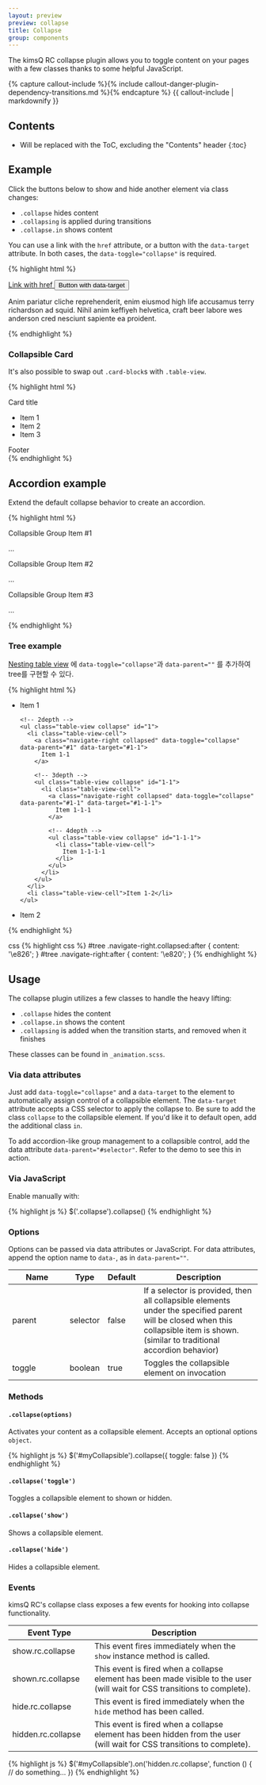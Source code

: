 ```yaml
---
layout: preview
preview: collapse
title: Collapse
group: components
---
```


The kimsQ RC collapse plugin allows you to toggle content on your pages with a few classes thanks to some helpful JavaScript.

{% capture callout-include %}{% include callout-danger-plugin-dependency-transitions.md %}{% endcapture %}
{{ callout-include | markdownify }}

## Contents

* Will be replaced with the ToC, excluding the "Contents" header
{:toc}

## Example

Click the buttons below to show and hide another element via class changes:

- `.collapse` hides content
- `.collapsing` is applied during transitions
- `.collapse.in` shows content

You can use a link with the `href` attribute, or a button with the `data-target` attribute. In both cases, the `data-toggle="collapse"` is required.

{% highlight html %}
<p>
  <a class="btn btn-primary" data-toggle="collapse" href="#collapseExample" aria-expanded="false" aria-controls="collapseExample">
    Link with href
  </a>
  <button class="btn btn-primary" type="button" data-toggle="collapse" data-target="#collapseExample" aria-expanded="false" aria-controls="collapseExample">
    Button with data-target
  </button>
</p>
<div class="collapse" id="collapseExample">
  <p class="bg-faded p-a-1">
    Anim pariatur cliche reprehenderit, enim eiusmod high life accusamus terry richardson ad squid. Nihil anim keffiyeh helvetica, craft beer labore wes anderson cred nesciunt sapiente ea proident.
  </p>
</div>
{% endhighlight %}


### Collapsible Card

It's also possible to swap out `.card-block`s with `.table-view`.

{% highlight html %}
<div class="card">
  <div class="card-header collapsed" role="button" data-toggle="collapse" href="#collapseExample" aria-expanded="false" aria-controls="collapseExample">
    Card title
  </div>
  <div class="collapse" id="collapseExample">
    <ul class="table-view">
      <li class="table-view-cell">Item 1</li>
      <li class="table-view-cell">Item 2</li>
      <li class="table-view-cell">Item 3</li>
    </ul>
    <div class="card-footer">
      Footer
    </div>
  </div>
</div>
{% endhighlight %}


## Accordion example

Extend the default collapse behavior to create an accordion.

{% highlight html %}
<div id="accordion" class="card-group-collapse" role="group" aria-multiselectable="true">
  <div class="card">
    <div class="card-header" role="button" id="headingOne" data-toggle="collapse" data-parent="#accordion" data-target="#collapseOne" aria-expanded="true" aria-controls="collapseOne">
      Collapsible Group Item #1
    </div>
    <div id="collapseOne" class="collapse in" role="tabpanel" aria-labelledby="headingOne">
      <div class="card-block">
        <p class="card-text">
          ...
        </p>
      </div>
    </div>
  </div>
  <div class="card">
    <div class="card-header collapsed" role="button" id="headingTwo" data-toggle="collapse" data-parent="#accordion" data-target="#collapseTwo" aria-expanded="false" aria-controls="collapseTwo">
      Collapsible Group Item #2
    </div>
    <div id="collapseTwo" class="collapse" role="tabpanel" aria-labelledby="headingTwo">
      <div class="card-block">
        <p class="card-text">
          ...
        </p>
      </div>
    </div>
  </div>
  <div class="card">
    <div class="card-header collapsed" role="button" id="headingThree" data-toggle="collapse" data-parent="#accordion" data-target="#collapseThree" aria-expanded="false" aria-controls="collapseThree">
      Collapsible Group Item #3
    </div>
    <div id="collapseThree" class="collapse" role="tabpanel" aria-labelledby="headingThree">
      <div class="card-block">
        <p class="card-text">
          ...
        </p>
      </div>
    </div>
  </div>
</div>
{% endhighlight %}

### Tree example
[Nesting table view](/components/table-view/#nesting) 에 `data-toggle="collapse"`과 `data-parent=""` 를 추가하여 tree를 구현할 수 있다.

{% highlight html %}
<ul class="table-view" id="tree">
  <li class="table-view-cell">
    <a class="navigate-right collapsed" data-toggle="collapse" data-parent="#tree" data-target="#1">
      Item 1
    </a>

    <!-- 2depth -->
    <ul class="table-view collapse" id="1">
      <li class="table-view-cell">
        <a class="navigate-right collapsed" data-toggle="collapse" data-parent="#1" data-target="#1-1">
          Item 1-1
        </a>

        <!-- 3depth -->
        <ul class="table-view collapse" id="1-1">
          <li class="table-view-cell">
            <a class="navigate-right collapsed" data-toggle="collapse" data-parent="#1-1" data-target="#1-1-1">
              Item 1-1-1
            </a>

            <!-- 4depth -->
            <ul class="table-view collapse" id="1-1-1">
              <li class="table-view-cell">
                Item 1-1-1-1
              </li>
            </ul>
          </li>
        </ul>
      </li>
      <li class="table-view-cell">Item 1-2</li>
    </ul>
  </li>
  <li class="table-view-cell">Item 2</li>
</ul>
{% endhighlight %}

css
{% highlight css %}
#tree .navigate-right.collapsed:after {
  content: '\e826';
}
#tree .navigate-right:after {
  content: '\e820';
}
{% endhighlight %}


## Usage

The collapse plugin utilizes a few classes to handle the heavy lifting:

- `.collapse` hides the content
- `.collapse.in` shows the content
- `.collapsing` is added when the transition starts, and removed when it finishes

These classes can be found in `_animation.scss`.

### Via data attributes

Just add `data-toggle="collapse"` and a `data-target` to the element to automatically assign control of a collapsible element. The `data-target` attribute accepts a CSS selector to apply the collapse to. Be sure to add the class `collapse` to the collapsible element. If you'd like it to default open, add the additional class `in`.

To add accordion-like group management to a collapsible control, add the data attribute `data-parent="#selector"`. Refer to the demo to see this in action.

### Via JavaScript

Enable manually with:

{% highlight js %}
$('.collapse').collapse()
{% endhighlight %}

### Options

Options can be passed via data attributes or JavaScript. For data attributes, append the option name to `data-`, as in `data-parent=""`.

<div class="table-responsive">
  <table class="table table-bordered table-striped">
    <thead>
     <tr>
       <th style="width: 100px;">Name</th>
       <th style="width: 50px;">Type</th>
       <th style="width: 50px;">Default</th>
       <th>Description</th>
     </tr>
    </thead>
    <tbody>
     <tr>
       <td>parent</td>
       <td>selector</td>
       <td>false</td>
       <td>If a selector is provided, then all collapsible elements under the specified parent will be closed when this collapsible item is shown. (similar to traditional accordion behavior)</td>
     </tr>
     <tr>
       <td>toggle</td>
       <td>boolean</td>
       <td>true</td>
       <td>Toggles the collapsible element on invocation</td>
     </tr>
    </tbody>
  </table>
</div>

### Methods

#### `.collapse(options)`

Activates your content as a collapsible element. Accepts an optional options `object`.

{% highlight js %}
$('#myCollapsible').collapse({
  toggle: false
})
{% endhighlight %}

#### `.collapse('toggle')`

Toggles a collapsible element to shown or hidden.

#### `.collapse('show')`

Shows a collapsible element.

#### `.collapse('hide')`

Hides a collapsible element.

### Events

kimsQ RC's collapse class exposes a few events for hooking into collapse functionality.

<div class="table-responsive">
  <table class="table table-bordered table-striped">
    <thead>
     <tr>
       <th style="width: 150px;">Event Type</th>
       <th>Description</th>
     </tr>
    </thead>
    <tbody>
     <tr>
       <td>show.rc.collapse</td>
       <td>This event fires immediately when the <code>show</code> instance method is called.</td>
     </tr>
     <tr>
       <td>shown.rc.collapse</td>
       <td>This event is fired when a collapse element has been made visible to the user (will wait for CSS transitions to complete).</td>
     </tr>
     <tr>
       <td>hide.rc.collapse</td>
       <td>
        This event is fired immediately when the <code>hide</code> method has been called.
       </td>
     </tr>
     <tr>
       <td>hidden.rc.collapse</td>
       <td>This event is fired when a collapse element has been hidden from the user (will wait for CSS transitions to complete).</td>
     </tr>
    </tbody>
  </table>
</div>

{% highlight js %}
$('#myCollapsible').on('hidden.rc.collapse', function () {
  // do something…
})
{% endhighlight %}
